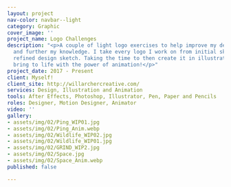 ```yaml
---
layout: project
nav-color: navbar--light
category: Graphic
cover_image: ''
project_name: Logo Challenges
description: "<p>A couple of light logo exercises to help improve my design skills
  and further my knowledge. I take every logo I work on from initial sketches to a
  refined design sketch. Taking the time to then create it in illustrator and later
  bring to life with the power of animation!</p>"
project_date: 2017 - Present
client: Myself!
client_site: http://willarchercreative.com/
services: Design, Illustration and Animation
tools: After Effects, Photoshop, Illustrator, Pen, Paper and Pencils
roles: Designer, Motion Designer, Animator
video: ''
gallery:
- assets/img/02/Ping_WIP01.jpg
- assets/img/02/Ping_Anim.webp
- assets/img/02/Wildlife_WIP02.jpg
- assets/img/02/Wildlife_WIP01.jpg
- assets/img/02/GRIND_WIP2.jpg
- assets/img/02/Space.jpg
- assets/img/02/Space_Anim.webp
published: false

---
```

